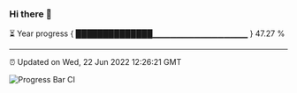 ### Hi there 👋

⏳ Year progress { ██████████████▁▁▁▁▁▁▁▁▁▁▁▁▁▁▁▁ } 47.27 %

---

⏰ Updated on Wed, 22 Jun 2022 12:26:21 GMT

![Progress Bar CI](https://github.com/liununu/liununu/workflows/Progress%20Bar%20CI/badge.svg)

